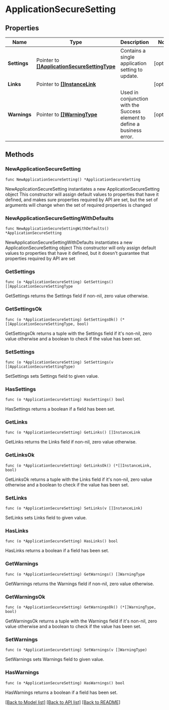 # ApplicationSecureSetting

## Properties

Name | Type | Description | Notes
------------ | ------------- | ------------- | -------------
**Settings** | Pointer to [**[]ApplicationSecureSettingType**](ApplicationSecureSettingType.md) | Contains a single application setting to update. | [optional] 
**Links** | Pointer to [**[]InstanceLink**](InstanceLink.md) |  | [optional] 
**Warnings** | Pointer to [**[]WarningType**](WarningType.md) | Used in conjunction with the Success element to define a business error. | [optional] 

## Methods

### NewApplicationSecureSetting

`func NewApplicationSecureSetting() *ApplicationSecureSetting`

NewApplicationSecureSetting instantiates a new ApplicationSecureSetting object
This constructor will assign default values to properties that have it defined,
and makes sure properties required by API are set, but the set of arguments
will change when the set of required properties is changed

### NewApplicationSecureSettingWithDefaults

`func NewApplicationSecureSettingWithDefaults() *ApplicationSecureSetting`

NewApplicationSecureSettingWithDefaults instantiates a new ApplicationSecureSetting object
This constructor will only assign default values to properties that have it defined,
but it doesn't guarantee that properties required by API are set

### GetSettings

`func (o *ApplicationSecureSetting) GetSettings() []ApplicationSecureSettingType`

GetSettings returns the Settings field if non-nil, zero value otherwise.

### GetSettingsOk

`func (o *ApplicationSecureSetting) GetSettingsOk() (*[]ApplicationSecureSettingType, bool)`

GetSettingsOk returns a tuple with the Settings field if it's non-nil, zero value otherwise
and a boolean to check if the value has been set.

### SetSettings

`func (o *ApplicationSecureSetting) SetSettings(v []ApplicationSecureSettingType)`

SetSettings sets Settings field to given value.

### HasSettings

`func (o *ApplicationSecureSetting) HasSettings() bool`

HasSettings returns a boolean if a field has been set.

### GetLinks

`func (o *ApplicationSecureSetting) GetLinks() []InstanceLink`

GetLinks returns the Links field if non-nil, zero value otherwise.

### GetLinksOk

`func (o *ApplicationSecureSetting) GetLinksOk() (*[]InstanceLink, bool)`

GetLinksOk returns a tuple with the Links field if it's non-nil, zero value otherwise
and a boolean to check if the value has been set.

### SetLinks

`func (o *ApplicationSecureSetting) SetLinks(v []InstanceLink)`

SetLinks sets Links field to given value.

### HasLinks

`func (o *ApplicationSecureSetting) HasLinks() bool`

HasLinks returns a boolean if a field has been set.

### GetWarnings

`func (o *ApplicationSecureSetting) GetWarnings() []WarningType`

GetWarnings returns the Warnings field if non-nil, zero value otherwise.

### GetWarningsOk

`func (o *ApplicationSecureSetting) GetWarningsOk() (*[]WarningType, bool)`

GetWarningsOk returns a tuple with the Warnings field if it's non-nil, zero value otherwise
and a boolean to check if the value has been set.

### SetWarnings

`func (o *ApplicationSecureSetting) SetWarnings(v []WarningType)`

SetWarnings sets Warnings field to given value.

### HasWarnings

`func (o *ApplicationSecureSetting) HasWarnings() bool`

HasWarnings returns a boolean if a field has been set.


[[Back to Model list]](../README.md#documentation-for-models) [[Back to API list]](../README.md#documentation-for-api-endpoints) [[Back to README]](../README.md)


